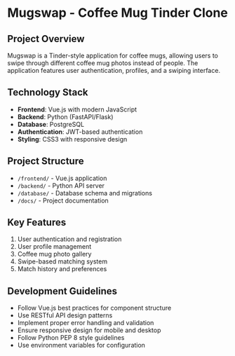 # Mugswap - Coffee Mug Tinder Clone

## Project Overview
Mugswap is a Tinder-style application for coffee mugs, allowing users to swipe through different coffee mug photos instead of people. The application features user authentication, profiles, and a swiping interface.

## Technology Stack
- **Frontend**: Vue.js with modern JavaScript
- **Backend**: Python (FastAPI/Flask)
- **Database**: PostgreSQL
- **Authentication**: JWT-based authentication
- **Styling**: CSS3 with responsive design

## Project Structure
- `/frontend/` - Vue.js application
- `/backend/` - Python API server
- `/database/` - Database schema and migrations
- `/docs/` - Project documentation

## Key Features
1. User authentication and registration
2. User profile management
3. Coffee mug photo gallery
4. Swipe-based matching system
5. Match history and preferences

## Development Guidelines
- Follow Vue.js best practices for component structure
- Use RESTful API design patterns
- Implement proper error handling and validation
- Ensure responsive design for mobile and desktop
- Follow Python PEP 8 style guidelines
- Use environment variables for configuration